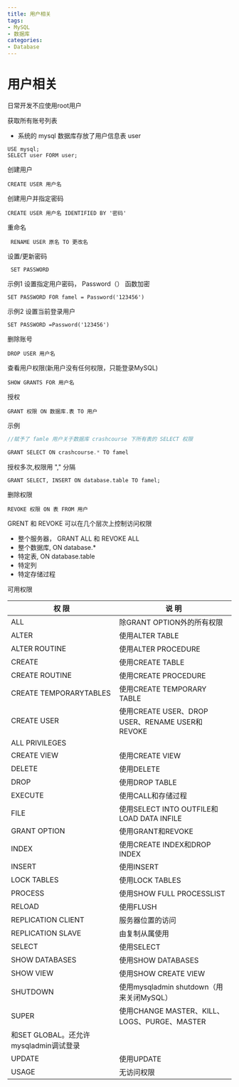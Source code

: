 ```yaml
---
title: 用户相关
tags: 
- MySQL
- 数据库
categories: 
- Database
---
```






# 用户相关

日常开发不应使用root用户

获取所有账号列表
- 系统的 mysql 数据库存放了用户信息表 user 
```
USE mysql;
SELECT user FORM user;
```

创建用户
```
CREATE USER 用户名 
```

创建用户并指定密码
```
CREATE USER 用户名 IDENTIFIED BY '密码' 
```

重命名
```
 RENAME USER 原名 TO 更改名 
```

设置/更新密码
```
 SET PASSWORD 
```
示例1 设置指定用户密码， Password（） 函数加密
```
SET PASSWORD FOR famel = Password('123456')
```
示例2 设置当前登录用户
```
SET PASSWORD =Password('123456')
```

删除账号 
```
DROP USER 用户名 
```


查看用户权限(新用户没有任何权限，只能登录MySQL)
``` 
SHOW GRANTS FOR 用户名
``` 

授权 
```
GRANT 权限 ON 数据库.表 TO 用户 
```
示例
```java
//赋予了 famle 用户关于数据库 crashcourse 下所有表的 SELECT 权限
 
GRANT SELECT ON crashcourse.* TO famel
 ```

授权多次,权限用 "," 分隔
``` 
GRANT SELECT, INSERT ON database.table TO famel;
```

删除权限
```
REVOKE 权限 ON 表 FROM 用户 
```

GRENT 和 REVOKE 可以在几个层次上控制访问权限
- 整个服务器， GRANT ALL 和 REVOKE ALL 
- 整个数据库, ON database.* 
- 特定表, ON database.table 
- 特定列
- 特定存储过程
 

可用权限

|权 限| 说 明|
|--|--|
| ALL| 除GRANT OPTION外的所有权限|
| ALTER|使用ALTER TABLE |
| ALTER ROUTINE|使用ALTER PROCEDURE|DROP PROCEDURE |
|CREATE | 使用CREATE TABLE|
|CREATE ROUTINE |使用CREATE PROCEDURE |
| CREATE TEMPORARYTABLES|使用CREATE TEMPORARY TABLE |
|CREATE USER |使用CREATE USER、DROP USER、RENAME USER和REVOKE
ALL PRIVILEGES|
|CREATE VIEW | 使用CREATE VIEW|
|DELETE | 使用DELETE|
| DROP| 使用DROP TABLE|
| EXECUTE|使用CALL和存储过程 |
| FILE| 使用SELECT INTO OUTFILE和LOAD DATA INFILE|
| GRANT OPTION| 使用GRANT和REVOKE|
|INDEX |使用CREATE INDEX和DROP INDEX |
|INSERT | 使用INSERT|
|LOCK TABLES |使用LOCK TABLES |
|PROCESS | 使用SHOW FULL PROCESSLIST|
|RELOAD |使用FLUSH |
| REPLICATION CLIENT|服务器位置的访问 |
|REPLICATION SLAVE |由复制从属使用 |
|SELECT |使用SELECT |
| SHOW DATABASES|使用SHOW DATABASES |
| SHOW VIEW| 使用SHOW CREATE VIEW|
|SHUTDOWN | 使用mysqladmin shutdown（用来关闭MySQL）|
| SUPER| 使用CHANGE MASTER、KILL、LOGS、PURGE、MASTER
和SET GLOBAL。还允许mysqladmin调试登录|
|UPDATE |使用UPDATE |
|USAGE | 无访问权限|